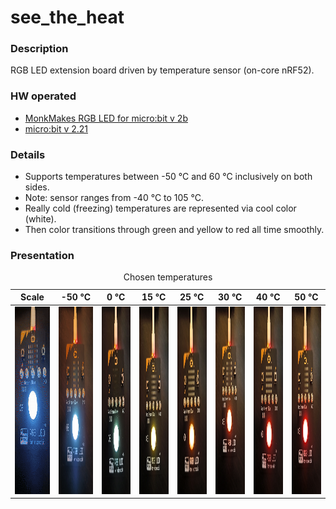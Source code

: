# see_the_heat

### Description

RGB LED extension board driven by temperature sensor (on-core nRF52).


### HW operated
- [MonkMakes RGB LED for micro:bit v 2b](https://www.monkmakes.com/mb_rgb)
- [micro:bit v 2.21](https://tech.microbit.org/hardware/)

### Details

- Supports temperatures between -50 °C and 60 °C inclusively on both sides.
- Note: sensor ranges from -40 °C to 105 °C.
- Really cold (freezing) temperatures are represented via cool color (white).
- Then color transitions through green and yellow to red all time smoothly.


### Presentation

<table>
  <caption>Chosen temperatures</caption>
  <thead>
    <th>Scale</th>
    <th>-50 °C</th>
    <th>0 °C</th>
    <th>15 °C</th>
    <th>25 °C</th>
    <th>30 °C</th>
    <th>40 °C</th>
    <th>50 °C</th>
  </thead>
  <tbody>
    <tr>
      <td><img src="https://github.com/bravequickcleverfibreyarn/see_the_heat/blob/main/pre/full-scale.gif" alt="full scale" height="300" /></td> 
      <td><img src="https://github.com/bravequickcleverfibreyarn/see_the_heat/blob/main/pre/-50-deg.jpg" alt="-50 degress" height="300" /></td> 
      <td><img src="https://github.com/bravequickcleverfibreyarn/see_the_heat/blob/main/pre/0-deg.jpg" alt="0 degress" height="300" /></td>
      <td><img src="https://github.com/bravequickcleverfibreyarn/see_the_heat/blob/main/pre/15-deg.jpg" alt="15 degress" height="300" /></td>
      <td><img src="https://github.com/bravequickcleverfibreyarn/see_the_heat/blob/main/pre/25-deg.jpg" alt="25 degress" height="300" /></td>
      <td><img src="https://github.com/bravequickcleverfibreyarn/see_the_heat/blob/main/pre/30-deg.jpg" alt="30 degress" height="300" /></td>
      <td><img src="https://github.com/bravequickcleverfibreyarn/see_the_heat/blob/main/pre/40-deg.jpg" alt="40 degress" height="300" /></td>
      <td><img src="https://github.com/bravequickcleverfibreyarn/see_the_heat/blob/main/pre/50-deg.jpg" alt="50 degress" height="300" /></td>
    </tr>
  </tbody>
</table>
